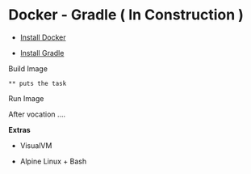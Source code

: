 Docker - Gradle ( In Construction )
======================

 - [Install Docker](https://docs.docker.com/engine/installation/)

 - [Install Gradle](https://docs.gradle.org/current/userguide/installation.html)



Build Image

	** puts the task

Run Image

After vocation ....

**Extras**

- VisualVM

- Alpine Linux + Bash


